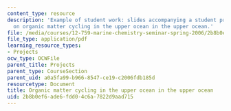 ```yaml
---
content_type: resource
description: 'Example of student work: slides accompanying a student presentation
  on organic matter cycling in the upper ocean in the upper ocean.'
file: /media/courses/12-759-marine-chemistry-seminar-spring-2006/2b8b0ef6ade6fdd04c6a7822d9aad715_CorgCycling.pdf
file_type: application/pdf
learning_resource_types:
- Projects
ocw_type: OCWFile
parent_title: Projects
parent_type: CourseSection
parent_uid: a0a5fa99-b966-8547-ce19-c2006fdb185d
resourcetype: Document
title: Organic matter cycling in the upper ocean in the upper ocean
uid: 2b8b0ef6-ade6-fdd0-4c6a-7822d9aad715
---
```

